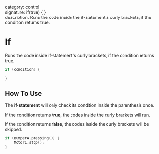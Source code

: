 category: control  
signature: if(true) { }  
description: Runs the code inside the if-statement's curly brackets, if the condition returns true. 

# If

Runs the code inside if-statement's curly brackets, if the condition returns true. 

```cpp
if (condition) {

}
```

## How To Use

The **if-statement** will only check its condition inside the parenthesis once.

If the condition returns **true**, the codes inside the curly brackets will run.

If the condition returns **false**, the codes inside the curly brackets will be skipped.

```cpp
if (BumperA.pressing()) {
    Motor1.stop();
}
```

<advanced>
</advanced>